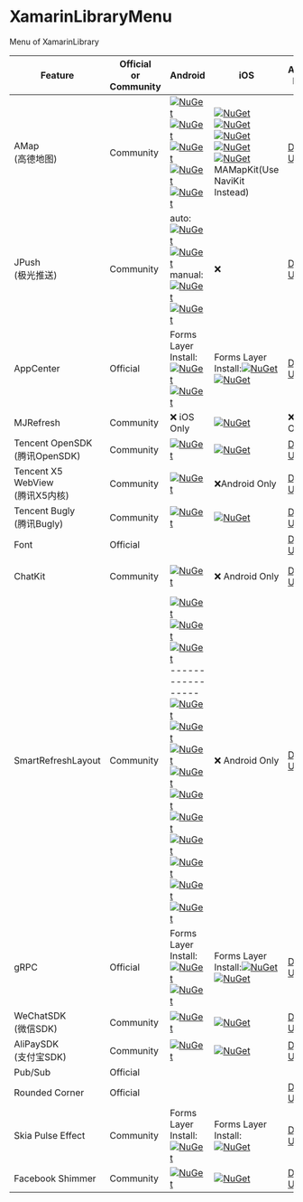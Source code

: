 # XamarinLibraryMenu
Menu of XamarinLibrary

Feature | Official <br>or<br> Community|Android | iOS | Android Demo | iOS Demo |Native Packages
---------|----------|---------|----------|----------|----------|----------
 AMap<br>(高德地图) |Community|[![NuGet](https://img.shields.io/nuget/vpre/XamarinLibrary.Xamarin.Android.Amap.Api.Navi3DMap.svg?label=Navi3DMap)](https://www.nuget.org/packages/XamarinLibrary.Xamarin.Android.Amap.Api.Navi3DMap/)<br> [![NuGet](https://img.shields.io/nuget/vpre/XamarinLibrary.Xamarin.Android.Amap.Api.3DMap.svg?label=3DMap)](https://www.nuget.org/packages/XamarinLibrary.Xamarin.Android.Amap.Api.3DMap/)<br>[![NuGet](https://img.shields.io/nuget/vpre/XamarinLibrary.Xamarin.Android.Amap.Api.Track.svg?label=Track)](https://www.nuget.org/packages/XamarinLibrary.Xamarin.Android.Amap.Api.Track/)<br>[![NuGet](https://img.shields.io/nuget/vpre/XamarinLibrary.Xamarin.Android.Amap.Api.Search.svg?label=Search)](https://www.nuget.org/packages/XamarinLibrary.Xamarin.Android.Amap.Api.Search/)<br>[![NuGet](https://img.shields.io/nuget/vpre/XamarinLibrary.Xamarin.Android.Amap.Api.Location.svg?label=Location)](https://www.nuget.org/packages/XamarinLibrary.Xamarin.Android.Amap.Api.Location)|[![NuGet](https://img.shields.io/nuget/vpre/XamarinLibrary.Xamarin.iOS.AMapFoundationKit.svg?label=AMapFoundationKit)](https://www.nuget.org/packages/XamarinLibrary.Xamarin.iOS.AMapFoundationKit/)<br>[![NuGet](https://img.shields.io/nuget/vpre/XamarinLibrary.Xamarin.iOS.AMapLocationKit.svg?label=AMapLocationKit)](https://www.nuget.org/packages/XamarinLibrary.Xamarin.iOS.AMapLocationKit/)<br>[![NuGet](https://img.shields.io/nuget/vpre/XamarinLibrary.Xamarin.iOS.AMapNaviKit.svg?label=AMapNaviKit)](https://www.nuget.org/packages/XamarinLibrary.Xamarin.iOS.AMapNaviKit/)<br>[![NuGet](https://img.shields.io/nuget/vpre/XamarinLibrary.Xamarin.iOS.AMapSearchKit.svg?label=AMapSearchKit)](https://www.nuget.org/packages/XamarinLibrary.Xamarin.iOS.AMapSearchKit/)<br>[![NuGet](https://img.shields.io/nuget/vpre/XamarinLibrary.Xamarin.iOS.AMapTrackKit.svg?label=AMapTrackKit)](https://www.nuget.org/packages/XamarinLibrary.Xamarin.iOS.AMapTrackKit/)<br>MAMapKit(Use NaviKit Instead)|[Demo URL](https://github.com/jingliancui/XamarinFormsAMapSDKSample/tree/master/Android)|[Demo URL](https://github.com/jingliancui/XamarinFormsAMapSDKSample/tree/master/iOS)|[iOS](https://lbs.amap.com/api/ios-sdk/download)<br>[Android](https://lbs.amap.com/api/android-sdk/download)|
 JPush<br>(极光推送) |Community| auto:<br>[![NuGet](https://img.shields.io/nuget/vpre/XamarinLibrary.Xamarin.Android.Jcore.svg?label=JCore)](https://www.nuget.org/packages/XamarinLibrary.Xamarin.Android.Jcore/)<br>[![NuGet](https://img.shields.io/nuget/vpre/XamarinLibrary.Xamarin.Android.Jpush.svg?label=JPush)](https://www.nuget.org/packages/XamarinLibrary.Xamarin.Android.Jpush/)<br>manual:<br>[![NuGet](https://img.shields.io/nuget/vpre/XamarinLibrary.Xamarin.Android.Manual.JCore.svg?label=JCore)](https://www.nuget.org/packages/XamarinLibrary.Xamarin.Android.Manual.JCore/)<br>[![NuGet](https://img.shields.io/nuget/vpre/XamarinLibrary.Xamarin.Android.Manual.JPush.svg?label=JPush)](https://www.nuget.org/packages/XamarinLibrary.Xamarin.Android.Manual.JPush/)| ❌ | [Demo URL](https://github.com/jingliancui/XamarinFormsJPushSample) |❌|[Android](https://docs.jiguang.cn/jpush/client/Android/android_guide/#jcenter)<br>[iOS](https://docs.jiguang.cn/jpush/client/iOS/ios_guide_new/#_4)|
 AppCenter| Official|Forms Layer Install:[![NuGet](https://img.shields.io/nuget/vpre/Microsoft.AppCenter.Analytics.svg?label=Analytics)](https://www.nuget.org/packages/Microsoft.AppCenter.Analytics/)<br>[![NuGet](https://img.shields.io/nuget/vpre/Microsoft.AppCenter.Crashes.svg?label=Crashes)](https://www.nuget.org/packages/Microsoft.AppCenter.Crashes/)|Forms Layer Install:[![NuGet](https://img.shields.io/nuget/vpre/Microsoft.AppCenter.Analytics.svg?label=Analytics)](https://www.nuget.org/packages/Microsoft.AppCenter.Analytics/)<br>[![NuGet](https://img.shields.io/nuget/vpre/Microsoft.AppCenter.Crashes.svg?label=Crashes)](https://www.nuget.org/packages/Microsoft.AppCenter.Crashes/)|[Demo URL](https://github.com/jingliancui/XamarinFormsMicrosoftAppCenterSample)|[Demo URL](https://github.com/jingliancui/XamarinFormsMicrosoftAppCenterSample)|
 MJRefresh |Community| ❌ iOS Only |[![NuGet](https://img.shields.io/nuget/vpre/XamarinLibrary.Xamarin.iOS.MJRefresh.svg?label=MJRefresh)](https://www.nuget.org/packages/XamarinLibrary.Xamarin.iOS.MJRefresh/)|❌ iOS Only  |[Demo URL](https://github.com/jingliancui/XamarinFormsMJRefreshSample)|[URL](https://github.com/CoderMJLee/MJRefresh#How_to_use_MJRefresh)|
 Tencent OpenSDK<br>(腾讯OpenSDK)|Community|[![NuGet](https://img.shields.io/nuget/vpre/XamarinLibrary.Xamarin.Android.Tencent.OpenSDK.svg?label=OpenSDK)](https://www.nuget.org/packages/XamarinLibrary.Xamarin.Android.Tencent.OpenSDK/)|[![NuGet](https://img.shields.io/nuget/vpre/XamarinLibrary.Xamarin.iOS.Tencent.OpenAPI.svg?label=OpenAPI)](https://www.nuget.org/packages/XamarinLibrary.Xamarin.iOS.Tencent.OpenAPI/)|[Demo URL](https://github.com/jingliancui/XamarinFormsTencentOpenSDKSample)|[Demo URL](https://github.com/jingliancui/XamarinFormsTencentOpenSDKSample)|[URL](https://wiki.open.qq.com/wiki/mobile/SDK下载)|
 Tencent X5 WebView<br>(腾讯X5内核)|Community|[![NuGet](https://img.shields.io/nuget/vpre/XamarinLibrary.Xamarin.Android.Tencent.Tbs.Tbssdk.Sdk.svg?label=Tbssdk)](https://www.nuget.org/packages/XamarinLibrary.Xamarin.Android.Tencent.Tbs.Tbssdk.Sdk/)|❌Android Only|[Demo URL](https://github.com/jingliancui/XamarinFormsTencentX5Sample)|❌ Android Only|[URL](https://x5.tencent.com/tbs/sdk.html)|
 Tencent Bugly<br>(腾讯Bugly)|Community|[![NuGet](https://img.shields.io/nuget/vpre/XamarinLibrary.Xamarin.Android.Tencent.Bugly.svg?label=Bugly)](https://www.nuget.org/packages/XamarinLibrary.Xamarin.Android.Tencent.Bugly/)|[![NuGet](https://img.shields.io/nuget/vpre/XamarinLibrary.Xamarin.iOS.Tencent.Bugly.svg?label=Bugly)](https://www.nuget.org/packages/XamarinLibrary.Xamarin.iOS.Tencent.Bugly/)|[Demo URL](https://github.com/jingliancui/XamarinFormsTencentBuglySample)|[Demo URL](https://github.com/jingliancui/XamarinFormsTencentBuglySample)|[URL](https://bugly.qq.com/v2/downloads)|
 Font|Official|||[Demo URL](https://github.com/jingliancui/XamarinFormsFontAwesomeSample)|[Demo URL](https://github.com/jingliancui/XamarinFormsFontAwesomeSample)|
 ChatKit|Community|[![NuGet](https://img.shields.io/nuget/vpre/XamarinLibrary.Xamarin.Android.ChatKit.svg?label=ChatKit)](https://www.nuget.org/packages/XamarinLibrary.Xamarin.Android.ChatKit/)|❌ Android Only|[Demo URL](https://github.com/jingliancui/XamarinFormsChatKitSample)|❌ Android Only|[URL](https://github.com/stfalcon-studio/ChatKit#download)|
 SmartRefreshLayout|Community|[![NuGet](https://img.shields.io/nuget/vpre/XamarinLibrary.Xamarin.Android.Smartrefresh.SmartRefreshLayout.svg?label=SmartRefreshLayout)](https://www.nuget.org/packages/XamarinLibrary.Xamarin.Android.Smartrefresh.SmartRefreshLayout/)<br>[![NuGet](https://img.shields.io/nuget/vpre/XamarinLibrary.Xamarin.Android.Smartrefresh.SmartRefreshHeader.svg?label=SmartRefreshHeader)](https://www.nuget.org/packages/XamarinLibrary.Xamarin.Android.Smartrefresh.SmartRefreshHeader/)<br>[![NuGet](https://img.shields.io/nuget/vpre/XamarinLibrary.Xamarin.Android.SmartRefresh.SmartRefreshHorizontal.svg?label=SmartRefreshHorizontal)](https://www.nuget.org/packages/XamarinLibrary.Xamarin.Android.SmartRefresh.SmartRefreshHorizontal/)<br>-----------------<br>[![NuGet](https://img.shields.io/nuget/vpre/XamarinLibrary.Xamarin.Android.Smart.RefreshLayoutKernel.svg?label=RefreshLayoutKernel)](https://www.nuget.org/packages/XamarinLibrary.Xamarin.Android.Smart.RefreshLayoutKernel/2.0.0-alpha1)<br>[![NuGet](https://img.shields.io/nuget/vpre/XamarinLibrary.Xamarin.Android.Smart.RefreshHeaderTwoLevel.svg?label=RefreshHeaderTwoLevel)](https://www.nuget.org/packages/XamarinLibrary.Xamarin.Android.Smart.RefreshHeaderTwoLevel/2.0.0-alpha1)<br>[![NuGet](https://img.shields.io/nuget/vpre/XamarinLibrary.Xamarin.Android.Smart.RefreshHeaderRadar.svg?label=RefreshHeaderRadar)](https://www.nuget.org/packages/XamarinLibrary.Xamarin.Android.Smart.RefreshHeaderRadar/2.0.0-alpha1)<br>[![NuGet](https://img.shields.io/nuget/vpre/XamarinLibrary.Xamarin.Android.Smart.RefreshHeaderMaterial.svg?label=RefreshHeaderMaterial)](https://www.nuget.org/packages/XamarinLibrary.Xamarin.Android.Smart.RefreshHeaderMaterial/2.0.0-alpha1)<br>[![NuGet](https://img.shields.io/nuget/vpre/XamarinLibrary.Xamarin.Android.Smart.RefreshHeaderFalsify.svg?label=RefreshHeaderFalsify)](https://www.nuget.org/packages/XamarinLibrary.Xamarin.Android.Smart.RefreshHeaderFalsify/2.0.0-alpha1)<br>[![NuGet](https://img.shields.io/nuget/vpre/XamarinLibrary.Xamarin.Android.Smart.RefreshHeaderClassics.svg?label=RefreshHeaderClassics)](https://www.nuget.org/packages/XamarinLibrary.Xamarin.Android.Smart.RefreshHeaderClassics/2.0.0-alpha1)<br>[![NuGet](https://img.shields.io/nuget/vpre/XamarinLibrary.Xamarin.Android.Smart.RefreshFooterClassics.svg?label=RefreshFooterClassics)](https://www.nuget.org/packages/XamarinLibrary.Xamarin.Android.Smart.RefreshFooterClassics/2.0.0-alpha1)<br>[![NuGet](https://img.shields.io/nuget/vpre/XamarinLibrary.Xamarin.Android.Smart.RefreshFooterBall.svg?label=RefreshFooterBall)](https://www.nuget.org/packages/XamarinLibrary.Xamarin.Android.Smart.RefreshFooterBall/2.0.0-alpha1)<br>[![NuGet](https://img.shields.io/nuget/vpre/XamarinLibrary.Xamarin.Android.Smart.RefreshDrawablePath.svg?label=RefreshDrawablePath)](https://www.nuget.org/packages/XamarinLibrary.Xamarin.Android.Smart.RefreshDrawablePath/2.0.0-alpha1)<br>[![NuGet](https://img.shields.io/nuget/vpre/XamarinLibrary.Xamarin.Android.Smart.RefreshDrawablePaint.svg?label=RefreshDrawablePaint)](https://www.nuget.org/packages/XamarinLibrary.Xamarin.Android.Smart.RefreshDrawablePaint/2.0.0-alpha1)|❌ Android Only|[Demo URL](https://github.com/jingliancui/XamarinFormsSmartRefreshLayoutSample)|❌ Android Only|[URL](https://github.com/scwang90/SmartRefreshLayout#1在-buildgradle-中添加依赖)|
 gRPC|Official|Forms Layer Install:[![NuGet](https://img.shields.io/nuget/vpre/Grpc.Core.svg?label=Grpc.Core)](https://www.nuget.org/packages/Grpc.Core/)[![NuGet](https://img.shields.io/nuget/vpre/Google.Protobuf.svg?label=Google.Protobuf)](https://www.nuget.org/packages/Google.Protobuf/4.0.0-rc2)|Forms Layer Install:[![NuGet](https://img.shields.io/nuget/vpre/Grpc.Core.svg?label=Grpc.Core)](https://www.nuget.org/packages/Grpc.Core/)[![NuGet](https://img.shields.io/nuget/vpre/Google.Protobuf.svg?label=Google.Protobuf)](https://www.nuget.org/packages/Google.Protobuf/4.0.0-rc2)|[Demo URL](https://github.com/jingliancui/XamarinFormsGRPCSample)|[Demo URL](https://github.com/jingliancui/XamarinFormsGRPCSample)|
 WeChatSDK<br>(微信SDK)|Community|[![NuGet](https://img.shields.io/nuget/vpre/XamarinLibrary.Xamarin.Android.WechatSDK.svg?label=WechatSDK)](https://www.nuget.org/packages/XamarinLibrary.Xamarin.Android.WechatSDK/)|[![NuGet](https://img.shields.io/nuget/vpre/XamarinLibrary.Xamarin.iOS.WechatSDK.svg?label=WechatSDK)](https://www.nuget.org/packages/XamarinLibrary.Xamarin.iOS.WechatSDK/)|[Demo URL](https://github.com/jingliancui/XamarinFormsWechatSDKSample)|[Demo URL](https://github.com/jingliancui/XamarinFormsWechatSDKSample)|[Android](https://bintray.com/wechat-sdk-team/maven/com.tencent.mm.opensdk%3Awechat-sdk-android-without-mta#)<br>[iOS](https://developers.weixin.qq.com/doc/oplatform/Downloads/iOS_Resource.html)|
 AliPaySDK<br>(支付宝SDK)|Community|[![NuGet](https://img.shields.io/nuget/vpre/XamarinLibrary.Xamarin.Android.AlipaySDK.svg?label=AlipaySDK)](https://www.nuget.org/packages/XamarinLibrary.Xamarin.Android.AlipaySDK/)|[![NuGet](https://img.shields.io/nuget/vpre/XamarinLibrary.Xamarin.iOS.AlipaySDK.svg?label=AlipaySDK)](https://www.nuget.org/packages/XamarinLibrary.Xamarin.iOS.AlipaySDK/)|[Demo URL](https://github.com/jingliancui/XamarinFormsAlipaySDKSample)|[Demo URL](https://github.com/jingliancui/XamarinFormsAlipaySDKSample)|[URL](https://opendocs.alipay.com/open/204/105051)|
Pub/Sub|Official|||
Rounded Corner|Official|||[Demo URL](https://github.com/jingliancui/XamarinFormsRoundedCornerSample)|[Demo URL](https://github.com/jingliancui/XamarinFormsRoundedCornerSample)|
Skia Pulse Effect|Community|Forms Layer Install:<br>[![NuGet](https://img.shields.io/nuget/vpre/XamarinLibrary.Xamarin.Forms.SkiaPulse.svg?label=SkiaPulse)](https://www.nuget.org/packages/XamarinLibrary.Xamarin.Forms.SkiaPulse/)|Forms Layer Install:<br>[![NuGet](https://img.shields.io/nuget/vpre/XamarinLibrary.Xamarin.Forms.SkiaPulse.svg?label=SkiaPulse)](https://www.nuget.org/packages/XamarinLibrary.Xamarin.Forms.SkiaPulse/)|[Demo URL](https://github.com/jingliancui/XamarinFormsSkiaPulseSample)|[Demo URL](https://github.com/jingliancui/XamarinFormsSkiaPulseSample)|[URL](https://github.com/abdulrahmanelfeky/SkiaPulse-Xamarin.Forms)|
Facebook Shimmer|Community|[![NuGet](https://img.shields.io/nuget/vpre/XamarinLibrary.Xamarin.Android.Facebook.Shimmer.svg?label=Shimmer)](https://www.nuget.org/packages/XamarinLibrary.Xamarin.Android.Facebook.Shimmer/)|[![NuGet](https://img.shields.io/nuget/vpre/XamarinLibrary.Xamarin.iOS.Facebook.Shimmer.svg?label=Shimmer)](https://www.nuget.org/packages/XamarinLibrary.Xamarin.iOS.Facebook.Shimmer/)|[Demo URL](https://github.com/jingliancui/XamarinFormsFacebookShimmerSample)|[Demo URL](https://github.com/jingliancui/XamarinFormsFacebookShimmerSample)|[Android](https://mvnrepository.com/artifact/com.facebook.shimmer/shimmer)<br>[iOS](https://cocoapods.org/pods/Shimmer)